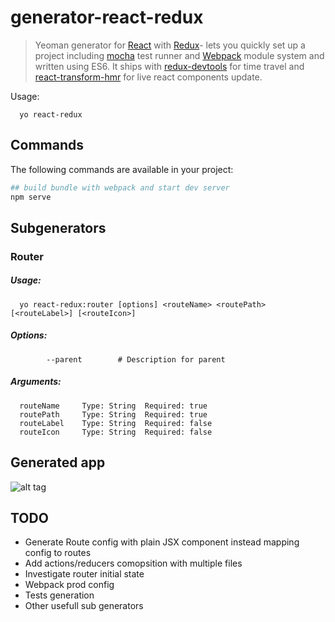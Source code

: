 # generator-react-redux

> Yeoman generator for [React](http://facebook.github.io/react/) with [Redux](http://redux.js.org/)- lets you quickly set up a project including [mocha](https://mochajs.org/) test runner and [Webpack](http://webpack.github.io/) module system and written using ES6. It ships with [redux-devtools](https://github.com/gaearon/redux-devtools) for time travel and [react-transform-hmr](https://github.com/gaearon/react-transform-hmr) for live react components update.

Usage:

```
  yo react-redux
```

## Commands

The following commands are available in your project:

```bash
## build bundle with webpack and start dev server
npm serve
```

## Subgenerators
  
### Router
##### Usage:

```
  yo react-redux:router [options] <routeName> <routePath> [<routeLabel>] [<routeIcon>]
```

##### Options:

```
        --parent        # Description for parent
```

##### Arguments:


```
  routeName     Type: String  Required: true
  routePath     Type: String  Required: true
  routeLabel    Type: String  Required: false
  routeIcon     Type: String  Required: false
```

## Generated app

![alt tag](https://raw.githubusercontent.com/tonypizzicato/generator-react-redux/master/react-redux.png)

## TODO

- Generate Route config with plain JSX component instead mapping config to routes 
- Add actions/reducers comopsition with multiple files
- Investigate router initial state
- Webpack prod config
- Tests generation
- Other usefull sub generators